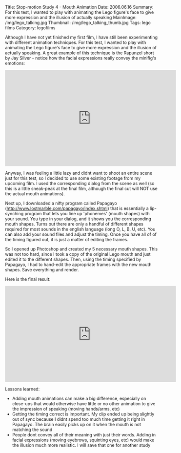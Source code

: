 Title: Stop-motion Study 4 - Mouth Animation
Date: 2006.06.16
Summary: For this test, I wanted to play with animating the Lego figure's face to give more expression and the illusion of actually speaking
MainImage: /img/lego_talking.jpg
Thumbnail: /img/lego_talking_thumb.jpg
Tags: lego films
Category: legofilms

Although I have not yet finished my first film, I have still been experimenting with different animation techniques. For this test, I wanted to play with animating the Lego figure's face to give more expression and the illusion of actually speaking. A great example of this technique is the Rapunzel short by Jay Silver - notice how the facial expressions really convey the minifig's emotions:

<p>
<iframe width="560" height="315" src="https://www.youtube.com/embed/Uyc6uLcbc-Y?rel=0" frameborder="0" allow="accelerometer; autoplay; encrypted-media; gyroscope; picture-in-picture" allowfullscreen></iframe>
</p>

Anyway, I was feeling a little lazy and didnt want to shoot an entire scene just for this test, so I decided to use some existing footage from my upcoming film. I used the corresponding dialog from the scene as well (so this is a little sneak-peak at the final film, although the final cut will NOT use the actual mouth animations).

Next up, I downloaded a nifty program called Papagayo (<a href="http://www.lostmarble.com/papagayo/index.shtml">http://www.lostmarble.com/papagayo/index.shtml</a>) that is essentially a lip-synching program that lets you line up 'phonemes' (mouth shapes) with your sound. You type in your dialog, and it shows you the corresponding mouth shapes. Turns out there are only a handful of different shapes required for most sounds in the english language (long O, L, B, U, etc). You can also add your sound files and adjust the timing. Once you have all of of the timing figured out, it is just a matter of editing the frames.

So I opened up Photoshop and created my 5 necessary mouth shapes. This was not too hard, since I took a copy of the original Lego mouth and just edited it to the different shapes. Then, using the timing specified by Papagayo, I had to hand-edit the appropriate frames with the new mouth shapes. Save everything and render.

Here is the final result:

<p>
<iframe width="560" height="315" src="https://www.youtube.com/embed/fSMvodIXgKA?rel=0" frameborder="0" allow="accelerometer; autoplay; encrypted-media; gyroscope; picture-in-picture" allowfullscreen></iframe>
</p>

Lessons learned:

* Adding mouth animations can make a big difference, especially on close-ups that would otherwise have little or no other animation to give the impression of speaking (moving hands/arms, etc)
* Getting the timing correct is important. My clip ended up being slightly out of sync because I didnt spend too much time getting it right in Papagayo. The brain easily picks up on it when the mouth is not matching the sound
* People dont convey all of their meaning with just their words. Adding in facial expressions (moving eyebrows, squinting eyes, etc) would make the illusion much more realistic. I will save that one for another study

[BrickFilms]: http://www.brickfilms.com/resources.php
[Audacity]: http://audacity.sourceforge.net/about/
[FindSounds]: http://findsounds.com
